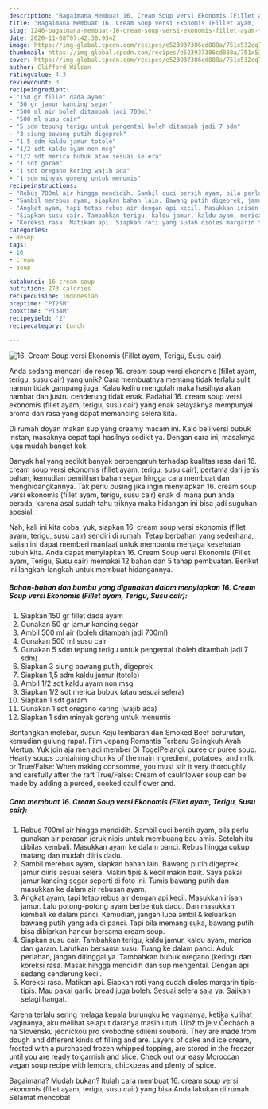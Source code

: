 ```yaml
---
description: "Bagaimana Membuat 16. Cream Soup versi Ekonomis (Fillet ayam, Terigu, Susu cair), Sempurna"
title: "Bagaimana Membuat 16. Cream Soup versi Ekonomis (Fillet ayam, Terigu, Susu cair), Sempurna"
slug: 1246-bagaimana-membuat-16-cream-soup-versi-ekonomis-fillet-ayam-terigu-susu-cair-sempurna
date: 2020-11-08T07:42:38.954Z
image: https://img-global.cpcdn.com/recipes/e523937386cd888a/751x532cq70/16-cream-soup-versi-ekonomis-fillet-ayam-terigu-susu-cair-foto-resep-utama.jpg
thumbnail: https://img-global.cpcdn.com/recipes/e523937386cd888a/751x532cq70/16-cream-soup-versi-ekonomis-fillet-ayam-terigu-susu-cair-foto-resep-utama.jpg
cover: https://img-global.cpcdn.com/recipes/e523937386cd888a/751x532cq70/16-cream-soup-versi-ekonomis-fillet-ayam-terigu-susu-cair-foto-resep-utama.jpg
author: Clifford Wilson
ratingvalue: 4.3
reviewcount: 3
recipeingredient:
- "150 gr fillet dada ayam"
- "50 gr jamur kancing segar"
- "500 ml air boleh ditambah jadi 700ml"
- "500 ml susu cair"
- "5 sdm tepung terigu untuk pengental boleh ditambah jadi 7 sdm"
- "3 siung bawang putih digeprek"
- "1,5 sdm kaldu jamur totole"
- "1/2 sdt kaldu ayam non msg"
- "1/2 sdt merica bubuk atau sesuai selera"
- "1 sdt garam"
- "1 sdt oregano kering wajib ada"
- "1 sdm minyak goreng untuk menumis"
recipeinstructions:
- "Rebus 700ml air hingga mendidih. Sambil cuci bersih ayam, bila perlu gunakan air perasan jeruk nipis untuk membuang bau amis. Setelah itu dibilas kembali. Masukkan ayam ke dalam panci. Rebus hingga cukup matang dan mudah diiris dadu."
- "Sambil merebus ayam, siapkan bahan lain. Bawang putih digeprek, jamur diiris sesuai selera. Makin tipis &amp; kecil makin baik. Saya pakai jamur kancing segar seperti di foto ini. Tumis bawang putih dan masukkan ke dalam air rebusan ayam."
- "Angkat ayam, tapi tetap rebus air dengan api kecil. Masukkan irisan jamur. Lalu potong-potong ayam berbentuk dadu. Dan masukkan kembali ke dalam panci. Kemudian, jangan lupa ambil &amp; keluarkan bawang putih yang ada di panci. Tapi bila memang suka, bawang putih bisa dibiarkan hancur bersama cream soup."
- "Siapkan susu cair. Tambahkan terigu, kaldu jamur, kaldu ayam, merica dan garam. Larutkan bersama susu. Tuang ke dalam panci. Aduk perlahan, jangan ditinggal ya. Tambahkan bubuk oregano (kering) dan koreksi rasa. Masak hingga mendidih dan sup mengental. Dengan api sedang cenderung kecil."
- "Koreksi rasa. Matikan api. Siapkan roti yang sudah dioles margarin tipis-tipis. Mau pakai garlic bread juga boleh. Sesuai selera saja ya. Sajikan selagi hangat."
categories:
- Resep
tags:
- 16
- cream
- soup

katakunci: 16 cream soup 
nutrition: 273 calories
recipecuisine: Indonesian
preptime: "PT25M"
cooktime: "PT34M"
recipeyield: "2"
recipecategory: Lunch

---
```



![16. Cream Soup versi Ekonomis (Fillet ayam, Terigu, Susu cair)](https://img-global.cpcdn.com/recipes/e523937386cd888a/751x532cq70/16-cream-soup-versi-ekonomis-fillet-ayam-terigu-susu-cair-foto-resep-utama.jpg)

Anda sedang mencari ide resep 16. cream soup versi ekonomis (fillet ayam, terigu, susu cair) yang unik? Cara membuatnya memang tidak terlalu sulit namun tidak gampang juga. Kalau keliru mengolah maka hasilnya akan hambar dan justru cenderung tidak enak. Padahal 16. cream soup versi ekonomis (fillet ayam, terigu, susu cair) yang enak selayaknya mempunyai aroma dan rasa yang dapat memancing selera kita.

Di rumah doyan makan sup yang creamy macam ini. Kalo beli versi bubuk instan, masaknya cepat tapi hasilnya sedikit ya. Dengan cara ini, masaknya juga mudah banget kok.

Banyak hal yang sedikit banyak berpengaruh terhadap kualitas rasa dari 16. cream soup versi ekonomis (fillet ayam, terigu, susu cair), pertama dari jenis bahan, kemudian pemilihan bahan segar hingga cara membuat dan menghidangkannya. Tak perlu pusing jika ingin menyiapkan 16. cream soup versi ekonomis (fillet ayam, terigu, susu cair) enak di mana pun anda berada, karena asal sudah tahu triknya maka hidangan ini bisa jadi suguhan spesial.


Nah, kali ini kita coba, yuk, siapkan 16. cream soup versi ekonomis (fillet ayam, terigu, susu cair) sendiri di rumah. Tetap berbahan yang sederhana, sajian ini dapat memberi manfaat untuk membantu menjaga kesehatan tubuh kita. Anda dapat menyiapkan 16. Cream Soup versi Ekonomis (Fillet ayam, Terigu, Susu cair) memakai 12 bahan dan 5 tahap pembuatan. Berikut ini langkah-langkah untuk membuat hidangannya.

<!--inarticleads1-->

##### Bahan-bahan dan bumbu yang digunakan dalam menyiapkan 16. Cream Soup versi Ekonomis (Fillet ayam, Terigu, Susu cair):

1. Siapkan 150 gr fillet dada ayam
1. Gunakan 50 gr jamur kancing segar
1. Ambil 500 ml air (boleh ditambah jadi 700ml)
1. Gunakan 500 ml susu cair
1. Gunakan 5 sdm tepung terigu untuk pengental (boleh ditambah jadi 7 sdm)
1. Siapkan 3 siung bawang putih, digeprek
1. Siapkan 1,5 sdm kaldu jamur (totole)
1. Ambil 1/2 sdt kaldu ayam non msg
1. Siapkan 1/2 sdt merica bubuk (atau sesuai selera)
1. Siapkan 1 sdt garam
1. Gunakan 1 sdt oregano kering (wajib ada)
1. Siapkan 1 sdm minyak goreng untuk menumis


Bentangkan melebar, susun Keju lembaran dan Smoked Beef berurutan, kemudian gulung rapat. Film Jepang Romantis Terbaru Selingkuh Ayah Mertua. Yuk join aja menjadi member Di TogelPelangi. puree or puree soup. Hearty soups containing chunks of the main ingredient, potatoes, and milk or True/False: When making consommé, you must stir it very thoroughly and carefully after the raft True/False: Cream of cauliflower soup can be made by adding a pureed, cooked cauliflower and. 

<!--inarticleads2-->

##### Cara membuat 16. Cream Soup versi Ekonomis (Fillet ayam, Terigu, Susu cair):

1. Rebus 700ml air hingga mendidih. Sambil cuci bersih ayam, bila perlu gunakan air perasan jeruk nipis untuk membuang bau amis. Setelah itu dibilas kembali. Masukkan ayam ke dalam panci. Rebus hingga cukup matang dan mudah diiris dadu.
1. Sambil merebus ayam, siapkan bahan lain. Bawang putih digeprek, jamur diiris sesuai selera. Makin tipis &amp; kecil makin baik. Saya pakai jamur kancing segar seperti di foto ini. Tumis bawang putih dan masukkan ke dalam air rebusan ayam.
1. Angkat ayam, tapi tetap rebus air dengan api kecil. Masukkan irisan jamur. Lalu potong-potong ayam berbentuk dadu. Dan masukkan kembali ke dalam panci. Kemudian, jangan lupa ambil &amp; keluarkan bawang putih yang ada di panci. Tapi bila memang suka, bawang putih bisa dibiarkan hancur bersama cream soup.
1. Siapkan susu cair. Tambahkan terigu, kaldu jamur, kaldu ayam, merica dan garam. Larutkan bersama susu. Tuang ke dalam panci. Aduk perlahan, jangan ditinggal ya. Tambahkan bubuk oregano (kering) dan koreksi rasa. Masak hingga mendidih dan sup mengental. Dengan api sedang cenderung kecil.
1. Koreksi rasa. Matikan api. Siapkan roti yang sudah dioles margarin tipis-tipis. Mau pakai garlic bread juga boleh. Sesuai selera saja ya. Sajikan selagi hangat.


Karena terlalu sering melaga kepala burungku ke vaginanya, ketika kulihat vaginanya, aku melihat selaput daranya masih utuh. Ulož.to je v Čechách a na Slovensku jedničkou pro svobodné sdílení souborů. They are made from dough and different kinds of filling and are. Layers of cake and ice cream, frosted with a purchased frozen whipped topping, are stored in the freezer until you are ready to garnish and slice. Check out our easy Moroccan vegan soup recipe with lemons, chickpeas and plenty of spice. 

Bagaimana? Mudah bukan? Itulah cara membuat 16. cream soup versi ekonomis (fillet ayam, terigu, susu cair) yang bisa Anda lakukan di rumah. Selamat mencoba!

